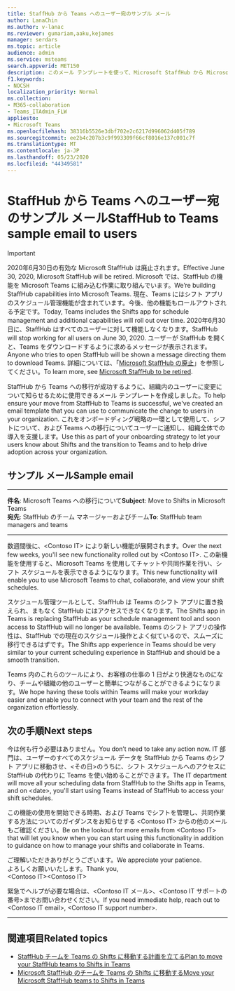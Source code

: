 ```yaml
---
title: StaffHub から Teams へのユーザー宛のサンプル メール
author: LanaChin
ms.author: v-lanac
ms.reviewer: gumariam,aaku,kejames
manager: serdars
ms.topic: article
audience: admin
ms.service: msteams
search.appverid: MET150
description: このメール テンプレートを使って、Microsoft StaffHub から Microsoft Teams へ移行について組織内のユーザーに通知することができます。
f1.keywords:
- NOCSH
localization_priority: Normal
ms.collection:
- M365-collaboration
- Teams_ITAdmin_FLW
appliesto:
- Microsoft Teams
ms.openlocfilehash: 38316b5526e3dbf702e2c6217d996062d405f789
ms.sourcegitcommit: ee2b4c207b3c9f993309f66cf8016e137c001c7f
ms.translationtype: MT
ms.contentlocale: ja-JP
ms.lasthandoff: 05/23/2020
ms.locfileid: "44349581"
---
```

# <a name="staffhub-to-teams-sample-email-to-users"></a><span data-ttu-id="3cde9-103">StaffHub から Teams へのユーザー宛のサンプル メール</span><span class="sxs-lookup"><span data-stu-id="3cde9-103">StaffHub to Teams sample email to users</span></span>

> [!IMPORTANT]
> <span data-ttu-id="3cde9-104">2020年6月30日の有効な Microsoft StaffHub は廃止されます。</span><span class="sxs-lookup"><span data-stu-id="3cde9-104">Effective June 30, 2020, Microsoft StaffHub will be retired.</span></span> <span data-ttu-id="3cde9-105">Microsoft では、StaffHub の機能を Microsoft Teams に組み込む作業に取り組んでいます。</span><span class="sxs-lookup"><span data-stu-id="3cde9-105">We’re building StaffHub capabilities into Microsoft Teams.</span></span> <span data-ttu-id="3cde9-106">現在、Teams にはシフト アプリのスケジュール管理機能が含まれています。今後、他の機能もロールアウトされる予定です。</span><span class="sxs-lookup"><span data-stu-id="3cde9-106">Today, Teams includes the Shifts app for schedule management and additional capabilities will roll out over time.</span></span> <span data-ttu-id="3cde9-107">2020年6月30日に、StaffHub はすべてのユーザーに対して機能しなくなります。</span><span class="sxs-lookup"><span data-stu-id="3cde9-107">StaffHub will stop working for all users on June 30, 2020.</span></span> <span data-ttu-id="3cde9-108">ユーザーが StaffHub を開くと、Teams をダウンロードするように求めるメッセージが表示されます。</span><span class="sxs-lookup"><span data-stu-id="3cde9-108">Anyone who tries to open StaffHub will be shown a message directing them to download Teams.</span></span> <span data-ttu-id="3cde9-109">詳細については、「[Microsoft StaffHub の廃止](microsoft-staffhub-to-be-retired.md)」を参照してください。</span><span class="sxs-lookup"><span data-stu-id="3cde9-109">To learn more, see [Microsoft StaffHub to be retired](microsoft-staffhub-to-be-retired.md).</span></span> 

<span data-ttu-id="3cde9-110">StaffHub から Teams への移行が成功するように、組織内のユーザーに変更について知らせるために使用できるメール テンプレートを作成しました。</span><span class="sxs-lookup"><span data-stu-id="3cde9-110">To help ensure your move from StaffHub to Teams is successful, we've created an email template that you can use to communicate the change to users in your organization.</span></span> <span data-ttu-id="3cde9-111">これをオンボードディング戦略の一環として使用して、シフトについて、および Teams への移行についてユーザーに通知し、組織全体での導入を支援します。</span><span class="sxs-lookup"><span data-stu-id="3cde9-111">Use this as part of your onboarding strategy to let your users know about Shifts and the transition to Teams and to help drive adoption across your organization.</span></span>

## <a name="sample-email"></a><span data-ttu-id="3cde9-112">サンプル メール</span><span class="sxs-lookup"><span data-stu-id="3cde9-112">Sample email</span></span>

***
<span data-ttu-id="3cde9-113">**件名**: Microsoft Teams への移行について</span><span class="sxs-lookup"><span data-stu-id="3cde9-113">**Subject**: Move to Shifts in Microsoft Teams</span></span><br>
<span data-ttu-id="3cde9-114">**宛先**: StaffHub のチーム マネージャーおよびチーム</span><span class="sxs-lookup"><span data-stu-id="3cde9-114">**To**: StaffHub team managers and teams</span></span>
***
<span data-ttu-id="3cde9-115">数週間後に、&lt;Contoso IT&gt; により新しい機能が展開されます。</span><span class="sxs-lookup"><span data-stu-id="3cde9-115">Over the next few weeks, you'll see new functionality rolled out by &lt;Contoso IT&gt;.</span></span> <span data-ttu-id="3cde9-116">この新機能を使用すると、Microsoft Teams を使用してチャットや共同作業を行い、シフト スケジュールを表示できるようになります。</span><span class="sxs-lookup"><span data-stu-id="3cde9-116">This new functionality will enable you to use Microsoft Teams to chat, collaborate, and view your shift schedules.</span></span>

<span data-ttu-id="3cde9-117">スケジュール管理ツールとして、StaffHub は Teams のシフト アプリに置き換えられ、まもなく StaffHub にはアクセスできなくなります。</span><span class="sxs-lookup"><span data-stu-id="3cde9-117">The Shifts app in Teams is replacing StaffHub as your schedule management tool and soon access to StaffHub will no longer be available.</span></span> <span data-ttu-id="3cde9-118">Teams のシフト アプリの操作性は、StaffHub での現在のスケジュール操作とよく似ているので、スムーズに移行できるはずです。</span><span class="sxs-lookup"><span data-stu-id="3cde9-118">The Shifts app experience in Teams should be very similar to your current scheduling experience in StaffHub and should be a smooth transition.</span></span>

<span data-ttu-id="3cde9-119">Teams 内のこれらのツールにより、お客様の仕事の 1 日がより快適なものになり、チームや組織の他のユーザーと簡単につながることができるようになります。</span><span class="sxs-lookup"><span data-stu-id="3cde9-119">We hope having these tools within Teams will make your workday easier and enable you to connect with your team and the rest of the organization effortlessly.</span></span>

## <a name="next-steps"></a><span data-ttu-id="3cde9-120">次の手順</span><span class="sxs-lookup"><span data-stu-id="3cde9-120">Next steps</span></span>

<span data-ttu-id="3cde9-121">今は何も行う必要はありません。</span><span class="sxs-lookup"><span data-stu-id="3cde9-121">You don’t need to take any action now.</span></span> <span data-ttu-id="3cde9-122">IT 部門は、ユーザーのすべてのスケジュール データを StaffHub から Teams のシフト アプリに移動させ、&lt;その日&gt;のうちに、シフト スケジュールへのアクセスに StaffHub の代わりに Teams を使い始めることができます。</span><span class="sxs-lookup"><span data-stu-id="3cde9-122">The IT department will move all your scheduling data from StaffHub to the Shifts app in Teams, and on &lt;date&gt;, you'll start using Teams instead of StaffHub to access your shift schedules.</span></span>  

<span data-ttu-id="3cde9-123">この機能の使用を開始できる時期、および Teams でシフトを管理し、共同作業する方法についてのガイダンスをお知らせする &lt;Contoso IT&gt; からの他のメールもご確認ください。</span><span class="sxs-lookup"><span data-stu-id="3cde9-123">Be on the lookout for more emails from &lt;Contoso IT&gt; that will let you know when you can start using this functionality in addition to guidance on how to manage your shifts and collaborate in Teams.</span></span>  

<span data-ttu-id="3cde9-124">ご理解いただきありがとうございます。</span><span class="sxs-lookup"><span data-stu-id="3cde9-124">We appreciate your patience.</span></span><br>
<span data-ttu-id="3cde9-125">よろしくお願いいたします。</span><span class="sxs-lookup"><span data-stu-id="3cde9-125">Thank you,</span></span><br>
<span data-ttu-id="3cde9-126">&lt;Contoso IT&gt;</span><span class="sxs-lookup"><span data-stu-id="3cde9-126">&lt;Contoso IT&gt;</span></span>

<span data-ttu-id="3cde9-127">緊急でヘルプが必要な場合は、&lt;Contoso IT メール&gt;、&lt;Contoso IT サポートの番号&gt;までお問い合わせください。</span><span class="sxs-lookup"><span data-stu-id="3cde9-127">If you need immediate help, reach out to &lt;Contoso IT email&gt;, &lt;Contoso IT support number&gt;.</span></span>
<br>

***

## <a name="related-topics"></a><span data-ttu-id="3cde9-128">関連項目</span><span class="sxs-lookup"><span data-stu-id="3cde9-128">Related topics</span></span>

- [<span data-ttu-id="3cde9-129">StaffHub チームを Teams の Shifts に移動する計画を立てる</span><span class="sxs-lookup"><span data-stu-id="3cde9-129">Plan to move your StaffHub teams to Shifts in Teams</span></span>](plan-to-move-staffhub-teams-to-shifts-in-teams.md)
- [<span data-ttu-id="3cde9-130">Microsoft StaffHub のチームを Teams の Shifts に移動する</span><span class="sxs-lookup"><span data-stu-id="3cde9-130">Move your Microsoft StaffHub teams to Shifts in Teams</span></span>](move-staffhub-teams-to-shifts-in-teams.md)
